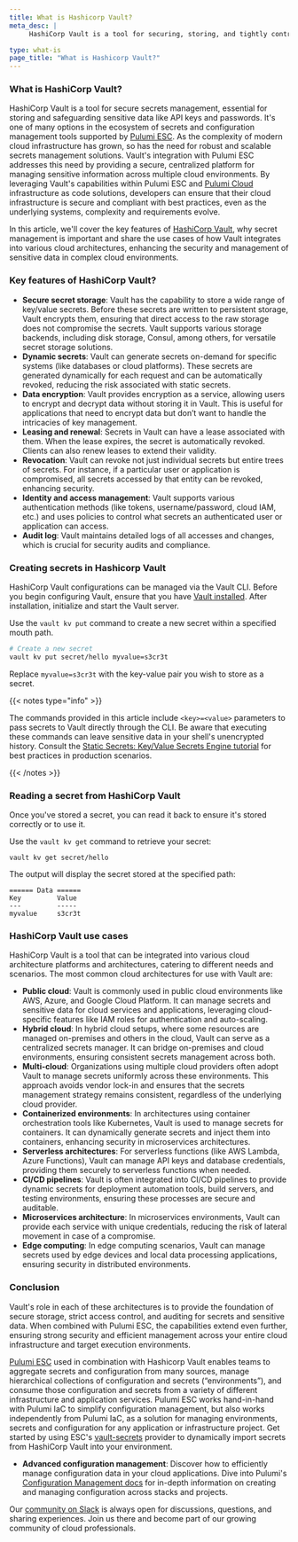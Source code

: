 ```yaml
---
title: What is Hashicorp Vault?
meta_desc: |
     HashiCorp Vault is a tool for securing, storing, and tightly controlling access to tokens, passwords, certificates, and encryption keys.

type: what-is
page_title: "What is Hashicorp Vault?"
---
```

### What is HashiCorp Vault?

HashiCorp Vault is a tool for secure secrets management, essential for storing and safeguarding sensitive data like API keys and passwords. It's one of many options in the ecosystem of secrets and configuration management tools supported by [Pulumi ESC](https://www.pulumi.com/product/esc/). As the complexity of modern cloud infrastructure has grown, so has the need for robust and scalable secrets management solutions. Vault's integration with Pulumi ESC addresses this need by providing a secure, centralized platform for managing sensitive information across multiple cloud environments. By leveraging Vault's capabilities within Pulumi ESC and [Pulumi Cloud](https://www.pulumi.com/product/pulumi-cloud/) infrastructure as code solutions, developers can ensure that their cloud infrastructure is secure and compliant with best practices, even as the underlying systems, complexity and requirements evolve.

In this article, we'll cover the key features of [HashiCorp Vault](https://www.hashicorp.com/products/vault), why secret management is important and share the use cases of how Vault integrates into various cloud architectures, enhancing the security and management of sensitive data in complex cloud environments.

### Key features of HashiCorp Vault?

- **Secure secret storage**: Vault has the capability to store a wide range of key/value secrets. Before these secrets are written to persistent storage, Vault encrypts them, ensuring that direct access to the raw storage does not compromise the secrets. Vault supports various storage backends, including disk storage, Consul, among others, for versatile secret storage solutions.
- **Dynamic secrets**: Vault can generate secrets on-demand for specific systems (like databases or cloud platforms). These secrets are generated dynamically for each request and can be automatically revoked, reducing the risk associated with static secrets.
- **Data encryption**: Vault provides encryption as a service, allowing users to encrypt and decrypt data without storing it in Vault. This is useful for applications that need to encrypt data but don’t want to handle the intricacies of key management.
- **Leasing and renewal**: Secrets in Vault can have a lease associated with them. When the lease expires, the secret is automatically revoked. Clients can also renew leases to extend their validity.
- **Revocation**: Vault can revoke not just individual secrets but entire trees of secrets. For instance, if a particular user or application is compromised, all secrets accessed by that entity can be revoked, enhancing security.
- **Identity and access management**: Vault supports various authentication methods (like tokens, username/password, cloud IAM, etc.) and uses policies to control what secrets an authenticated user or application can access.
- **Audit log**: Vault maintains detailed logs of all accesses and changes, which is crucial for security audits and compliance.

### Creating secrets in Hashicorp Vault

HashiCorp Vault configurations can be managed via the Vault CLI. Before you begin configuring Vault, ensure that you have [Vault installed](https://www.vaultproject.io/downloads). After installation, initialize and start the Vault server.

Use the `vault kv put` command to create a new secret within a specified mouth path.

```bash
# Create a new secret
vault kv put secret/hello myvalue=s3cr3t
```

Replace `myvalue=s3cr3t` with the key-value pair you wish to store as a secret.

{{< notes type="info" >}}

The commands provided in this article include `<key>=<value>` parameters to pass secrets to Vault directly through the CLI. Be aware that executing these commands can leave sensitive data in your shell's unencrypted history. Consult the [Static Secrets: Key/Value Secrets Engine tutorial](https://www.vaultproject.io/docs/secrets/kv/kv-v2) for best practices in production scenarios.

{{< /notes >}}

### Reading a secret from HashiCorp Vault

Once you've stored a secret, you can read it back to ensure it's stored correctly or to use it.

Use the `vault kv get` command to retrieve your secret:

```shell
vault kv get secret/hello
```

The output will display the secret stored at the specified path:

```plaintext
====== Data ======
Key         Value
---         -----
myvalue     s3cr3t
```

### HashiCorp Vault use cases

HashiCorp Vault is a tool that can be integrated into various cloud architecture platforms and architectures, catering to different needs and scenarios. The most common cloud architectures for use with Vault are:

- **Public cloud**: Vault is commonly used in public cloud environments like AWS, Azure, and Google Cloud Platform. It can manage secrets and sensitive data for cloud services and applications, leveraging cloud-specific features like IAM roles for authentication and auto-scaling.
- **Hybrid cloud**: In hybrid cloud setups, where some resources are managed on-premises and others in the cloud, Vault can serve as a centralized secrets manager. It can bridge on-premises and cloud environments, ensuring consistent secrets management across both.
- **Multi-cloud**: Organizations using multiple cloud providers often adopt Vault to manage secrets uniformly across these environments. This approach avoids vendor lock-in and ensures that the secrets management strategy remains consistent, regardless of the underlying cloud provider.
- **Containerized environments**: In architectures using container orchestration tools like Kubernetes, Vault is used to manage secrets for containers. It can dynamically generate secrets and inject them into containers, enhancing security in microservices architectures.
- **Serverless architectures**: For serverless functions (like AWS Lambda, Azure Functions), Vault can manage API keys and database credentials, providing them securely to serverless functions when needed.
- **CI/CD pipelines**: Vault is often integrated into CI/CD pipelines to provide dynamic secrets for deployment automation tools, build servers, and testing environments, ensuring these processes are secure and auditable.
- **Microservices architecture**: In microservices environments, Vault can provide each service with unique credentials, reducing the risk of lateral movement in case of a compromise.
- **Edge computing**: In edge computing scenarios, Vault can manage secrets used by edge devices and local data processing applications, ensuring security in distributed environments.

### Conclusion

Vault's role in each of these architectures is to provide the foundation of secure storage, strict access control, and auditing for secrets and sensitive data. When combined with Pulumi ESC, the capabilities extend even further, ensuring strong security and efficient management across your entire cloud infrastructure and target execution environments.

[Pulumi ESC](https://www.pulumi.com/docs/pulumi-cloud/esc/) used in combination with Hashicorp Vault enables teams to aggregate secrets and configuration from many sources, manage hierarchical collections of configuration and secrets (“environments”), and consume those configuration and secrets from a variety of different infrastructure and application services. Pulumi ESC works hand-in-hand with Pulumi IaC to simplify configuration management, but also works independently from Pulumi IaC, as a solution for managing environments, secrets and configuration for any application or infrastructure project. Get started by using ESC's [vault-secrets](https://www.pulumi.com/docs/pulumi-cloud/esc/providers/vault-secrets/) provider to dynamically import secrets from HashiCorp Vault into your environment.

- **Advanced configuration management**: Discover how to efficiently manage configuration data in your cloud applications. Dive into Pulumi's [Configuration Management docs](/docs/concepts/config/) for in-depth information on creating and managing configuration across stacks and projects.

Our [community on Slack](https://slack.pulumi.com/) is always open for discussions, questions, and sharing experiences. Join us there and become part of our growing community of cloud professionals.

